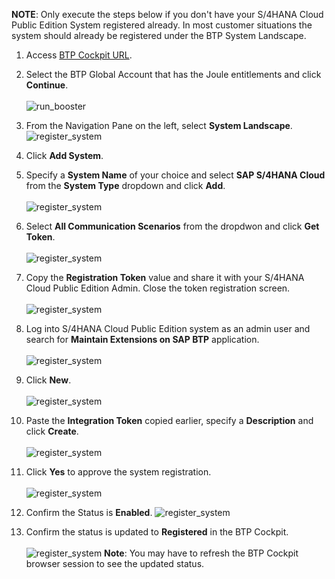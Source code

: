 **NOTE**: Only execute the steps below if you don't have your S/4HANA Cloud Public Edition System registered already.  In most customer situations the system should already be registered under the BTP System Landscape.

1. Access [BTP Cockpit URL](https://cockpit.btp.cloud.sap).
2. Select the BTP Global Account that has the Joule entitlements and click **Continue**.</br>                       
![run_booster](1.png)

3. From the Navigation Pane on the left, select **System Landscape**.</br> 
![register_system](1-1.png)

4. Click **Add System**.</br>                              
5. Specify a **System Name** of your choice and select **SAP S/4HANA Cloud** from the **System Type** dropdown and click **Add**.</br>  
![register_system](2.png)

6. Select **All Communication Scenarios** from the dropdwon and click **Get Token**.</br>        
![register_system](3-0.png)

7. Copy the **Registration Token** value and share it with your S/4HANA Cloud Public Edition Admin.  Close the token registration screen.</br>                                                         
![register_system](4.png)

8. Log into S/4HANA Cloud Public Edition system as an admin user and search for **Maintain Extensions on SAP BTP** application.</br>                                                                                                        
![register_system](5.png)

9. Click **New**.</br>                                      
![register_system](6.png)

10. Paste the **Integration Token** copied earlier, specify a **Description** and click **Create**.</br>                                                                                                                   
![register_system](7.png)

11. Click **Yes** to approve the system registration.</br>                                                                                                                   
![register_system](8.png)

12. Confirm the Status is **Enabled**.
![register_system](9.png)

13. Confirm the status is updated to **Registered** in the BTP Cockpit.</br>                                                                                                                   
![register_system](10.jpg)
**Note**: You may have to refresh the BTP Cockpit browser session to see the updated status.
